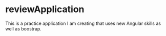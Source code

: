 # reviewApplication

This is a practice application I am creating that uses new Angular skills as well as boostrap.
